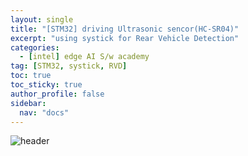```yaml
---
layout: single
title: "[STM32] driving Ultrasonic sencor(HC-SR04)"
excerpt: "using systick for Rear Vehicle Detection"
categories:
  - [intel] edge AI S/w academy
tag: [STM32, systick, RVD] 
toc: true
toc_sticky: true
author_profile: false
sidebar:
  nav: "docs"
---
```


![header](https://capsule-render.vercel.app/api?type=rect&color=20:660099,100:E2231A)
